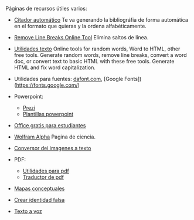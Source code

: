 Páginas de recursos útiles varios:

* [Citador automático](http://www.citethisforme.com) Te va generando la bibliográfia de forma automática en el formato que quieras y la ordena alfabéticamente.
                                     
                    
* [Remove Line Breaks Online Tool](https://www.textfixer.com/tools/remove-line-breaks.php) Elimina saltos de línea.                         

* [Utilidades texto](https://www.textfixer.com/) Online tools for random words, Word to HTML, other free tools.
Generate random words, remove line breaks, convert a word doc, or convert text to basic HTML with these free tools. Generate HTML and fix word capitalization.                         

                
* Utilidades para fuentes: [dafont.com](http://dafont.com), [Google Fonts])(https://fonts.google.com/)

* Powerpoint:  
  * [Prezi](http://prezi.com)
  * [Plantillas powerpoint](http://www.templateswise.com/)
  
* [Office gratis para estudiantes]()
                                     
* [Wolfram Alpha](https://www.wolframalpha.com/)
Pagina de ciencia.
 
* [Conversor dei imagenes a texto](http://onlineocr.net)

* PDF:

  * [Utilidades para pdf](https://www.ilovepdf.com/)     
  * [Traductor de pdf](http://deepl.com/translator)
                
* [Mapas conceptuales](https://bubbl.us)

* [Crear identidad falsa](http://fakenamegenerator.com/)
                    
* [Texto a voz](https://dictation.io/)  

